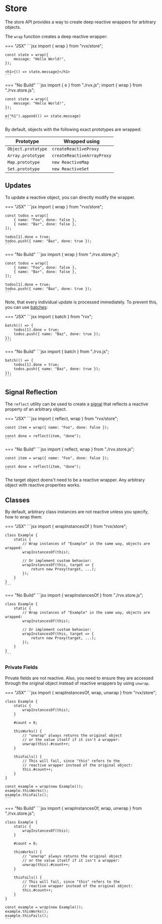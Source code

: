 # Store
The store API provides a way to create deep reactive wrappers for arbitrary objects.

The `wrap` function creates a deep reactive wrapper:

=== "JSX"
	```jsx
	import { wrap } from "rvx/store";

	const state = wrap({
		message: "Hello World!",
	});

	<h1>{() => state.message}</h1>
	```

=== "No Build"
	```jsx
	import { e } from "./rvx.js";
	import { wrap } from "./rvx.store.js";

	const state = wrap({
		message: "Hello World!",
	});

	e("h1").append(() => state.message)
	```

By default, objects with the following exact prototypes are wrapped:

| Prototype | Wrapped using |
|-|-|
| `Object.prototype` | `createReactiveProxy` |
| `Array.prototype` | `createReactiveArrayProxy` |
| `Map.prototype` | `new ReactiveMap` |
| `Set.prototype` | `new ReactiveSet` |

## Updates
To update a reactive object, you can directly modify the wrapper.

=== "JSX"
	```jsx
	import { wrap } from "rvx/store";

	const todos = wrap([
		{ name: "Foo", done: false },
		{ name: "Bar", done: false },
	]);

	todos[1].done = true;
	todos.push({ name: "Baz", done: true });
	```

=== "No Build"
	```jsx
	import { wrap } from "./rvx.store.js";

	const todos = wrap([
		{ name: "Foo", done: false },
		{ name: "Bar", done: false },
	]);

	todos[1].done = true;
	todos.push({ name: "Baz", done: true });
	```

Note, that every individual update is processed immediately. To prevent this, you can use [batches](./core/signals.md#batch):

=== "JSX"
	```jsx
	import { batch } from "rvx";

	batch(() => {
		todos[1].done = true;
		todos.push({ name: "Baz", done: true });
	});
	```

=== "No Build"
	```jsx
	import { batch } from "./rvx.js";

	batch(() => {
		todos[1].done = true;
		todos.push({ name: "Baz", done: true });
	});
	```

## Signal Reflection
The `reflect` utility can be used to create a [signal](./core/signals.md) that reflects a reactive property of an arbitrary object.

=== "JSX"
	```jsx
	import { reflect, wrap } from "rvx/store";

	const item = wrap({ name: "Foo", done: false });

	const done = reflect(item, "done");
	```

=== "No Build"
	```jsx
	import { reflect, wrap } from "./rvx.store.js";

	const item = wrap({ name: "Foo", done: false });

	const done = reflect(item, "done");
	```

The target object doens't need to be a reactive wrapper. Any arbitrary object with reactive properties works.

## Classes
By default, arbitrary class instances are not reactive unless you specify, how to wrap them:

=== "JSX"
	```jsx
	import { wrapInstancesOf } from "rvx/store";

	class Example {
		static {
			// Wrap instances of "Example" in the same way, objects are wrapped:
			wrapInstancesOf(this);

			// Or implement custom behavior:
			wrapInstancesOf(this, target => {
				return new Proxy(target, ...);
			});
		}
	}
	```

=== "No Build"
	```jsx
	import { wrapInstancesOf } from "./rvx.store.js";

	class Example {
		static {
			// Wrap instances of "Example" in the same way, objects are wrapped:
			wrapInstancesOf(this);

			// Or implement custom behavior:
			wrapInstancesOf(this, target => {
				return new Proxy(target, ...);
			});
		}
	}
	```

### Private Fields
Private fields are not reactive. Also, you need to ensure they are accessed through the original object instead of reactive wrappers by using `unwrap`.

=== "JSX"
	```jsx
	import { wrapInstancesOf, wrap, unwrap } from "rvx/store";

	class Example {
		static {
			wrapInstancesOf(this);
		}

		#count = 0;

		thisWorks() {
			// "unwrap" always returns the original object
			// or the value itself if it isn't a wrapper:
			unwrap(this).#count++;
		}

		thisFails() {
			// This will fail, since "this" refers to the
			// reactive wrapper instead of the original object:
			this.#count++;
		}
	}

	const example = wrap(new Example());
	example.thisWorks();
	example.thisFails();
	```

=== "No Build"
	```jsx
	import { wrapInstancesOf, wrap, unwrap } from "./rvx.store.js";

	class Example {
		static {
			wrapInstancesOf(this);
		}

		#count = 0;

		thisWorks() {
			// "unwrap" always returns the original object
			// or the value itself if it isn't a wrapper:
			unwrap(this).#count++;
		}

		thisFails() {
			// This will fail, since "this" refers to the
			// reactive wrapper instead of the original object:
			this.#count++;
		}
	}

	const example = wrap(new Example());
	example.thisWorks();
	example.thisFails();
	```
